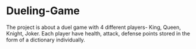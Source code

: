 # Dueling-Game
The project is about a duel game with 4 different players- King, Queen, Knight, Joker. Each player have health, attack, defense points stored in the form of a dictionary individually.
